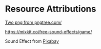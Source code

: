 # Resource Attributions

<a href='https://pngtree.com/so/Two'>Two png from pngtree.com/</a>

https://mixkit.co/free-sound-effects/game/

Sound Effect from <a href="https://pixabay.com/sound-effects/?utm_source=link-attribution&amp;utm_medium=referral&amp;utm_campaign=music&amp;utm_content=6462">Pixabay</a>